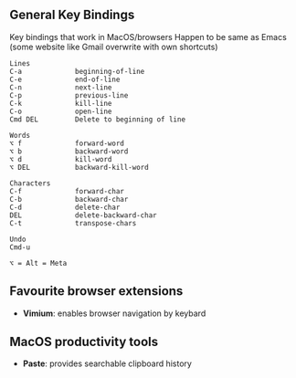 ## General Key Bindings
Key bindings that work in MacOS/browsers
Happen to be same as Emacs (some website like Gmail overwrite with own shortcuts)
```
Lines
C-a             beginning-of-line
C-e             end-of-line
C-n             next-line
C-p             previous-line
C-k             kill-line
C-o             open-line
Cmd DEL         Delete to beginning of line

Words
⌥ f             forward-word
⌥ b             backward-word
⌥ d             kill-word
⌥ DEL           backward-kill-word

Characters
C-f             forward-char
C-b             backward-char
C-d             delete-char
DEL             delete-backward-char
C-t             transpose-chars

Undo
Cmd-u

⌥ = Alt = Meta
```

## Favourite browser extensions
- **Vimium**: enables browser navigation by keybard

## MacOS productivity tools
- **Paste**: provides searchable clipboard history 
